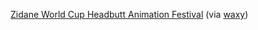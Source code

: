 ---
layout: post
wordpress_id: 139
wordpress_url: http://noesbueno.com/archives/139
date: '2006-07-11 18:17:56 -0500'
date_gmt: '2006-07-11 23:17:56 -0500'
body: |
  <p><a href="http://www.dashes.com/anil/2006/07/11/zidane_world_cu">Zidane World Cup Headbutt Animation Festival</a> <span class="via">(via <a href="http://www.waxy.org">waxy</a>)</span></p>
---